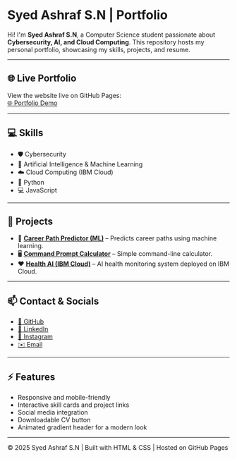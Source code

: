 # Syed Ashraf S.N | Portfolio

Hi! I'm **Syed Ashraf S.N**, a Computer Science student passionate about **Cybersecurity, AI, and Cloud Computing**. This repository hosts my personal portfolio, showcasing my skills, projects, and resume.

---

## 🌐 Live Portfolio
View the website live on GitHub Pages:  
[🌐 Portfolio Demo](https://github.com/SyedAshraf49/your-repo-name)  

---

## 💻 Skills
- 🛡️ Cybersecurity  
- 🧠 Artificial Intelligence & Machine Learning  
- ☁️ Cloud Computing (IBM Cloud)  
- 🐍 Python  
- 💻 JavaScript  

---

## 🚀 Projects
- 🤖 **[Career Path Predictor (ML)](https://github.com/SyedAshraf49/career_predictor-.git)** – Predicts career paths using machine learning.  
- 🖥️ **[Command Prompt Calculator](https://github.com/SyedAshraf49/cmd_cal.git)** – Simple command-line calculator.  
- ❤️ **[Health AI (IBM Cloud)](https://github.com/SyedAshraf49/health-AI.git)** – AI health monitoring system deployed on IBM Cloud.  

---

## 📫 Contact & Socials
- [🐙 GitHub](https://github.com/SyedAshraf49)  
- [💼 LinkedIn](https://www.linkedin.com/in/syed-ashraf49)  
- [📸 Instagram](https://www.instagram.com/asher49_)  
- [✉️ Email](mailto:galladeashraf@gmail.com)  

---

## ⚡ Features
- Responsive and mobile-friendly  
- Interactive skill cards and project links  
- Social media integration  
- Downloadable CV button  
- Animated gradient header for a modern look  

---

© 2025 Syed Ashraf S.N | Built with HTML & CSS | Hosted on GitHub Pages
